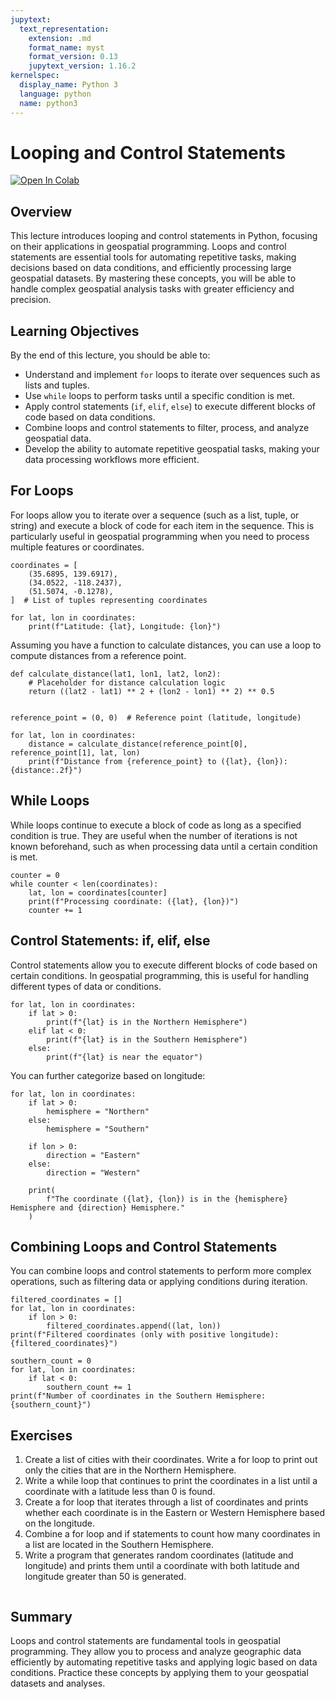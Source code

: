 ```yaml
---
jupytext:
  text_representation:
    extension: .md
    format_name: myst
    format_version: 0.13
    jupytext_version: 1.16.2
kernelspec:
  display_name: Python 3
  language: python
  name: python3
---
```


# Looping and Control Statements

[![Open In Colab](https://colab.research.google.com/assets/colab-badge.svg)](https://colab.research.google.com/github/giswqs/geog-312/blob/main/book/python/05_looping.ipynb)

## Overview

This lecture introduces looping and control statements in Python, focusing on their applications in geospatial programming. Loops and control statements are essential tools for automating repetitive tasks, making decisions based on data conditions, and efficiently processing large geospatial datasets. By mastering these concepts, you will be able to handle complex geospatial analysis tasks with greater efficiency and precision.

## Learning Objectives

By the end of this lecture, you should be able to:

- Understand and implement `for` loops to iterate over sequences such as lists and tuples.
- Use `while` loops to perform tasks until a specific condition is met.
- Apply control statements (`if`, `elif`, `else`) to execute different blocks of code based on data conditions.
- Combine loops and control statements to filter, process, and analyze geospatial data.
- Develop the ability to automate repetitive geospatial tasks, making your data processing workflows more efficient.

## For Loops

For loops allow you to iterate over a sequence (such as a list, tuple, or string) and execute a block of code for each item in the sequence. This is particularly useful in geospatial programming when you need to process multiple features or coordinates.

```{code-cell} ipython3
coordinates = [
    (35.6895, 139.6917),
    (34.0522, -118.2437),
    (51.5074, -0.1278),
]  # List of tuples representing coordinates

for lat, lon in coordinates:
    print(f"Latitude: {lat}, Longitude: {lon}")
```

Assuming you have a function to calculate distances, you can use a loop to compute distances from a reference point.

```{code-cell} ipython3
def calculate_distance(lat1, lon1, lat2, lon2):
    # Placeholder for distance calculation logic
    return ((lat2 - lat1) ** 2 + (lon2 - lon1) ** 2) ** 0.5


reference_point = (0, 0)  # Reference point (latitude, longitude)

for lat, lon in coordinates:
    distance = calculate_distance(reference_point[0], reference_point[1], lat, lon)
    print(f"Distance from {reference_point} to ({lat}, {lon}): {distance:.2f}")
```

## While Loops

While loops continue to execute a block of code as long as a specified condition is true. They are useful when the number of iterations is not known beforehand, such as when processing data until a certain condition is met.

```{code-cell} ipython3
counter = 0
while counter < len(coordinates):
    lat, lon = coordinates[counter]
    print(f"Processing coordinate: ({lat}, {lon})")
    counter += 1
```

## Control Statements: if, elif, else

Control statements allow you to execute different blocks of code based on certain conditions. In geospatial programming, this is useful for handling different types of data or conditions.

```{code-cell} ipython3
for lat, lon in coordinates:
    if lat > 0:
        print(f"{lat} is in the Northern Hemisphere")
    elif lat < 0:
        print(f"{lat} is in the Southern Hemisphere")
    else:
        print(f"{lat} is near the equator")
```

You can further categorize based on longitude:

```{code-cell} ipython3
for lat, lon in coordinates:
    if lat > 0:
        hemisphere = "Northern"
    else:
        hemisphere = "Southern"

    if lon > 0:
        direction = "Eastern"
    else:
        direction = "Western"

    print(
        f"The coordinate ({lat}, {lon}) is in the {hemisphere} Hemisphere and {direction} Hemisphere."
    )
```

## Combining Loops and Control Statements

You can combine loops and control statements to perform more complex operations, such as filtering data or applying conditions during iteration.

```{code-cell} ipython3
filtered_coordinates = []
for lat, lon in coordinates:
    if lon > 0:
        filtered_coordinates.append((lat, lon))
print(f"Filtered coordinates (only with positive longitude): {filtered_coordinates}")
```

```{code-cell} ipython3
southern_count = 0
for lat, lon in coordinates:
    if lat < 0:
        southern_count += 1
print(f"Number of coordinates in the Southern Hemisphere: {southern_count}")
```

## Exercises

1. Create a list of cities with their coordinates. Write a for loop to print out only the cities that are in the Northern Hemisphere.
2. Write a while loop that continues to print the coordinates in a list until a coordinate with a latitude less than 0 is found.
3. Create a for loop that iterates through a list of coordinates and prints whether each coordinate is in the Eastern or Western Hemisphere based on the longitude.
4. Combine a for loop and if statements to count how many coordinates in a list are located in the Southern Hemisphere.
5. Write a program that generates random coordinates (latitude and longitude) and prints them until a coordinate with both latitude and longitude greater than 50 is generated.

```{code-cell} ipython3

```

## Summary

Loops and control statements are fundamental tools in geospatial programming. They allow you to process and analyze geographic data efficiently by automating repetitive tasks and applying logic based on data conditions. Practice these concepts by applying them to your geospatial datasets and analyses.
